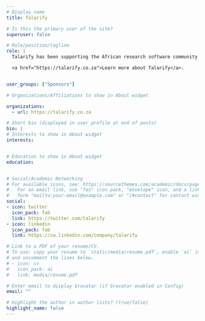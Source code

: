 ```yaml
---
# Display name
title: Talarify

# Is this the primary user of the site?
superuser: false

# Role/position/tagline
role: |
  Talarify has been supporting the African research software community since 2016. We have dedicated staff supporting communication, projects, events, connecting with the stakeholders in the global RSE network, mentorship, and more.

  <a href="https://talarify.co.za">Learn more about Talarify</a>.


user_groups: ["Sponsors"]

# Organizations/Affiliations to show in About widget

organizations:  
  - url: https://talarify.co.za

# Short bio (displayed in user profile at end of posts)
bio: |
# Interests to show in About widget
interests:


# Education to show in About widget
education:


# Social/Academic Networking
# For available icons, see: https://sourcethemes.com/academic/docs/page-builder/#icons
#   For an email link, use "fas" icon pack, "envelope" icon, and a link in the
#   form "mailto:your-email@example.com" or "/#contact" for contact widget.
social:
- icon: twitter
  icon_pack: fab
  link: https://twitter.com/talarify
- icon: linkedin
  icon_pack: fab
  link: https://za.linkedin.com/company/talarify

# Link to a PDF of your resume/CV.
# To use: copy your resume to `static/media/resume.pdf`, enable `ai` icons in `params.toml`, 
# and uncomment the lines below.
# - icon: cv
#   icon_pack: ai
#   link: media/resume.pdf

# Enter email to display Gravatar (if Gravatar enabled in Config)
email: ""

# Highlight the author in author lists? (true/false)
highlight_name: false
---
```

